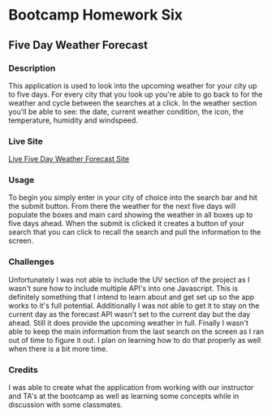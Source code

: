 # Bootcamp Homework Six
## Five Day Weather Forecast

### Description
This application is used to look into the upcoming weather for your city up to five days. For every city that you look up you're able to go back to for the weather and cycle between the searches at a click. In the weather section you'll be able to see: the date, current weather condition, the icon, the temperature, humidity and windspeed.

### Live Site
[Live Five Day Weather Forecast Site](https://acm4219.github.io/Bootcamp-Homework-Week-Four/02-Homework/)
### Usage
To begin you simply enter in your city of choice into the search bar and hit the submit button. From there the weather for the next five days will populate the boxes and main card showing the weather in all boxes up to five days ahead. When the submit is clicked it creates a button of your search that you can click to recall the search and pull the information to the screen. 

### Challenges
Unfortunately I was not able to include the UV section of the project as I wasn't sure how to include multiple API's into one Javascript. This is definitely something that I intend to learn about and get set up so the app works to it's full potential. Additionally I was not able to get it to stay on the current day as the forecast API wasn't set to the current day but the day ahead. Still it does provide the upcoming weather in full. Finally I wasn't able to keep the main information from the last search on the screen as I ran out of time to figure it out. I plan on learning how to do that properly as well when there is a bit more time. 

### Credits
I was able to create what the application from working with our instructor and TA's at the bootcamp as well as learning some concepts while in discussion with some classmates.
